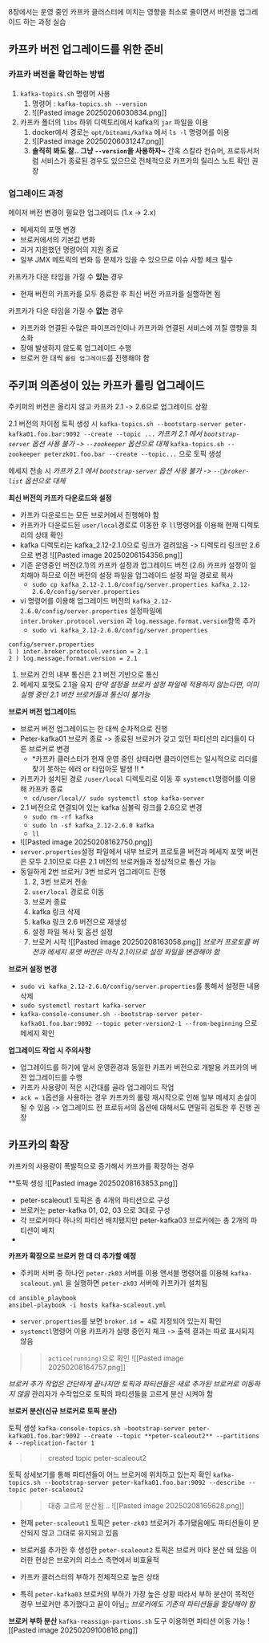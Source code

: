 8장에서는 운영 중인 카프카 클러스터에 미치는 영향을 최소로 줄이면서 버전을 업그레이드 하는 과정 실습 

## 카프카 버전 업그레이드를 위한 준비
### 카프카 버전을 확인하는 방법
1. `kafka-topics.sh` 명령어 사용 
	1. 명령어 : `kafka-topics.sh --version`
	2. ![[Pasted image 20250206030834.png]]
2. 카프카 폴더의 `libs` 하위 디렉토리에서 kafka의 `jar` 파일을 이용
	1. docker에서 경로는 `opt/bitnami/kafka` 에서 `ls -l` 명령어를 이용
	2. ![[Pasted image 20250206031247.png]]
	3. **솔직히 봐도 잘.. 그냥 `--version`을 사용하자~**
간혹 스칼라 컨슈머, 프로듀서처럼 서비스가 종료된 경우도 있으므로 전체적으로 카프카의 릴리스 노트 확인 권장

### 업그레이드 과정

메이저 버전 변경이 필요한 업그레이드 (1.x -> 2.x)
- 메세지의 포맷 변경
- 브로커에서의 기본값 변화
- 과거 지원했던 명령어의 지원 종료
- 일부 JMX 메트릭의 변화
등 문제가 있을 수 있으므로 이슈 사항 체크 필수


카프카가 다운 타임을 가질 수 **있는** 경우
- 현재 버전의 카프카를 모두 종료한 후 최신 버전 카프카를 실핼하면 됨

카프카가 다운 타임을 가질 수 **없는** 경우
- 카프카와 연결된 수많은 파이프라인이나 카프카와 연결된 서비스에 끼칠 영향을 최소화
- 장애 발생하지 않도록 업그레이드 수행
- 브로커 한 대씩 `롤링 업그레이드`를 진행해야 함

## 주키퍼 의존성이 있는 카프카 롤링 업그레이드
주키퍼의 버전은 올리지 않고 카프카 2.1 -> 2.6으로 업그레이드 상황

2.1 버전의 차이점 
토픽 생성 시
`kafka-topics.sh --bootstarp-server peter-kafka01.foo.bar:9092 --create --topic ...`
*카프카 2.1 에서 `bootstrap-server` 옵션 사용 불가 -> `--zookeeper` 옵션으로 대체*
`kafka-topics.sh --zookeeper peterzk01.foo.bar --create --topic...` 으로 토픽 생성

메세지 전송 시
*카프카 2.1 에서 `bootstrap-server` 옵션 사용 불가 -> `--broker-list` 옵션으로 대체*

**최신 버전의 카프카 다운로드와 설정**
- 카프카 다운로드는 모든 브로커에서 진행해야 함
- 카프카가 다운로드된 `user/local`경로로 이동한 후 `ll`명령어를 이용해 현재 디렉토리의 상태 확인
- kafka 디렉토리는 kafka_2.12-2.1.0으로 링크가 걸려있음 -> 디렉토리 링크만 2.6으로 변경
![[Pasted image 20250206154356.png]]
- 기존 운영중인 버전(2.1)의 카프카 설정과 업그레이드 버전 (2.6) 카프카 설정이 일치해야 하므로 이전 버전의 설정 파일을 업그레이드 설정 파일 경로로 복사
	- `sudo cp kafka_2.12-2.1.0/config/server.properties kafka_2.12-2.6.0/config/server.properties`
- vi 명령어를 이용해 업그레이드 버전의 `kafka_2.12-2.6.0/config/server.properties` 설정파일에 `inter.broker.protocol.version` 과 `log.message.format.version`항목 추가
	- `sudo vi kafka_2.12-2.6.0/config/server.properties`
```
config/server.properties
1 ) inter.broker.protocol.version = 2.1 
2 ) log.message.format.version = 2.1 
```
1. 브로커 간의 내부 통신은 2.1 버전 기반으로 통신
2. 메세지 포맷도 2.1을 유지 
*만약 설정을 브로커 설정 파일에 적용하지 않는다면, 이미 실행 중인 2.1 버전 브로커들과 통신이 불가능*

**브로커 버전 업그레이드**
- 브로커 버전 업그레이드는 한 대씩 순차적으로 진행
- Peter-kafka01 브로커 종료 -> 종료된 브로커가 갖고 있던 파티션의 리더들이 다른 브로커로 변경
	- *카프카 클러스터가 현재 운영 중인 상태라면 클라이언트는 일시적으로 리더를 찾기 못하는 에러  or 타임아웃 발생 !! *
- 카프카가 설치된 경로 `/user/local` 디렉토리로 이동 후 `systemctl`명령어를 이용해 카프카 종료
	- `cd/user/local// sudo systemctl stop kafka-server`
- 2.1 버전으로 연결되어 있는 kafka 심볼릭 링크를 2.6으로 변경 
	- `sudo rm -rf kafka`
	- `sudo ln -sf kafka_2.12-2.6.0 kafka`
	- `ll`
- ![[Pasted image 20250208162750.png]]
- `server.properties`설정 파일에서 내부 브로커 프로토콜 버전과 메세지 포맷 버전은 모두 2.1이므로 다른 2.1 버전의 브로커들과 정상적으로 통신 가능
- 동일하게 2번 브로커/ 3번 브로커 업그레이드 진행
	1. 2, 3번 브로커 전송
	2. `user/local` 경로로 이동
	3. 브로커 종료
	4. kafka 링크 삭제
	5. kafka 링크 2.6 버전으로 재생성
	6. 설정 파일 복사 및 옵션 설정
	7. 브로커 시작
![[Pasted image 20250208163058.png]]
*브로커 프로토콜 버전과 메세지 포맷 버전은 아직 2.1이므로 설정 파일을 변경해야 함*

**브로커 설정 변경**
- `sudo vi kafka_2.12-2.6.0/config/server.properties`를 통해서 설정한 내용 삭제
- `sudo systemctl restart kafka-server`
- `kafka-console-consumer.sh --bootstrap-server peter-kafka01.foo.bar:9092 --topic peter-version2-1 --from-beginning` 으로 메세지 확인

**업그레이드 작업 시 주의사항**
 
- 업그레이드를 하기에 앞서 운영환경과 동일한 카프카 버전으로 개발용 카프카의 버전 업그레이드를 수행
- 카프카 사용량이 적은 시간대를 골라 업그레이드 작업
- `ack = 1`옵션을 사용하는 경우 카프카의 롤링 재시작으로 인해 일부 메세지 손실이 될 수 있음 -> 업그레이드 전 프로듀서의 옵션에 대해서도 면밀히 검토한 후 진행 권장


## 카프카의 확장

카프카의 사용량이 폭발적으로 증가해서 카프카를 확장하는 경우

**토픽 생성
![[Pasted image 20250208163853.png]]

- peter-scaleout1 토픽은 총 4개의 파티션으로 구성 
- 브로커는 peter-kafka 01, 02, 03 으로 3대로 구성
- 각 브로커마다 하나의 파티션 배치됐지만 peter-kafka03 브로커에는 총 2개의 파티션이 배치
- 
**카프카 확장으로 브로커 한 대 더 추가할 예정**
- 주키퍼 서버 중 하나인 `peter-zk03` 서버를 이용 앤서블 명령어를 이용해 `kafka-scaleout.yml` 을 실행하면 `peter-zk03` 서버에 카프카가 설치됨
```
cd ansible_playbook
ansibel-playbook -i hosts kafka-scaleout.yml
```

- `server.properties`를 보면 `broker.id = 4`로 지정되어 있는지 확인
- `systemctl`명령어 이용 카프카가 실행 중인지 체크 -> 출력 결과는 따로 표시되지 않음
>> `actice(running)`으로 확인
![[Pasted image 20250208164757.png]]

*브로커 추가 작업은 간단하게 끝나지만 토픽과 파티션들은 새로 추가된 브로커로 이동하지 않음*
관리자가 수작업으로 토픽의 파티션들을 고르게 분산 시켜야 함

**브로커 분산(신규 브로커로 토픽 분산)**

토픽 생성
`kafka-console-topics.sh —bootstrap-server peter-kafka01.foo.bar:9092 --create --topic **peter-scaleout2** --partitions 4 --replication-factor 1`
>> created topic peter-scaleout2

토픽 상세보기를 통해 파티션들이 어느 브로커에 위치하고 있는지 확인
`kafka-topics.sh --bootstrap-server peter-kafka01.foo.bar:9092 --describe --topic peter-scaleout2`
>> 대충 고르게 분산됨 .. 
![[Pasted image 20250208165628.png]]

- 현재 `peter-scaleout1` 토픽은 `peter-zk03` 브로커가 추가됐음에도 파티션들이 분산되지 않고 그대로 유지되고 있음 
- 브로커를 추가한 후 생성한 `peter-scaleout2` 토픽은 브로커 마다 분산 돼 있음
이러한 현상은 브로커의 리소스 측면에서 비효율적

- 카프카 클러스터의 부하가 전체적으로 높은 상태
- 특히 `peter-kafka03` 브로커의 부하가 가장 높은 상황 
따라서 부하 분산이 목적인 경우 브로커만 추가했다고 끝이 아님;;
*브로커에도 기존의 파티션들을 할당해야 함*

**브로커 부하 분산**
`kafka-reassign-partions.sh` 도구 이용하면 파티션 이동 가능
![[Pasted image 20250209100816.png]]